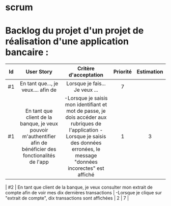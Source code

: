 # scrum


# Backlog du projet d'un projet de réalisation d'une application bancaire : 

| Id |      User Story      |  Critère d'acceptation | Priorité |  Estimation |
|:--:|:-----------------------------------------------------------------:|:-------------------------------------:|:-:|:-:|
| #1 |  En tant que..., je veux.... afin de  | Lorsque je fais... Je veux ... | 7 |  |
| #1 |  En tant que client de la banque, je veux pouvoir m'authentifier afin de bénéficier des fonctionalités de l'app  | -Lorsque je saisis mon identifiant et mot de passe, je dois accéder aux rubriques de l'application -Lorsque je saisis des données erronées, le message "données incorectes" est affiché | 1 | 3 |

| #2 |  En tant que client de la banque, je veux consulter mon extrait de compte afin de voir mes dix dernières transactions  | -Lorsque je clique sur "extrait de compte", dix transactions sont affichées  | 2 | 7 |
